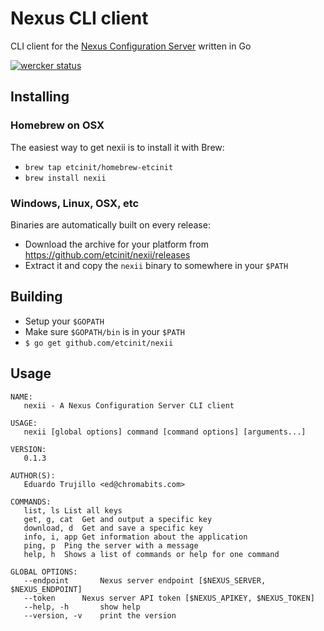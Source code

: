 # Nexus CLI client

CLI client for the [Nexus Configuration Server](https://github.com/etcinit/nexus) written in Go

[![wercker status](https://app.wercker.com/status/d9243f7ee424999e29466af3c3e0b060/m "wercker status")](https://app.wercker.com/project/bykey/d9243f7ee424999e29466af3c3e0b060)

## Installing

### Homebrew on OSX

The easiest way to get nexii is to install it with Brew:

- `brew tap etcinit/homebrew-etcinit`
- `brew install nexii`

### Windows, Linux, OSX, etc

Binaries are automatically built on every release:

- Download the archive for your platform from https://github.com/etcinit/nexii/releases
- Extract it and copy the `nexii` binary to somewhere in your `$PATH`

## Building

- Setup your `$GOPATH`
- Make sure `$GOPATH/bin` is in your `$PATH`
- `$ go get github.com/etcinit/nexii`

## Usage

```
NAME:
   nexii - A Nexus Configuration Server CLI client

USAGE:
   nexii [global options] command [command options] [arguments...]

VERSION:
   0.1.3

AUTHOR(S):
   Eduardo Trujillo <ed@chromabits.com>

COMMANDS:
   list, ls	List all keys
   get, g, cat	Get and output a specific key
   download, d	Get and save a specific key
   info, i, app	Get information about the application
   ping, p	Ping the server with a message
   help, h	Shows a list of commands or help for one command

GLOBAL OPTIONS:
   --endpoint 		Nexus server endpoint [$NEXUS_SERVER, $NEXUS_ENDPOINT]
   --token 		Nexus server API token [$NEXUS_APIKEY, $NEXUS_TOKEN]
   --help, -h		show help
   --version, -v	print the version
```
